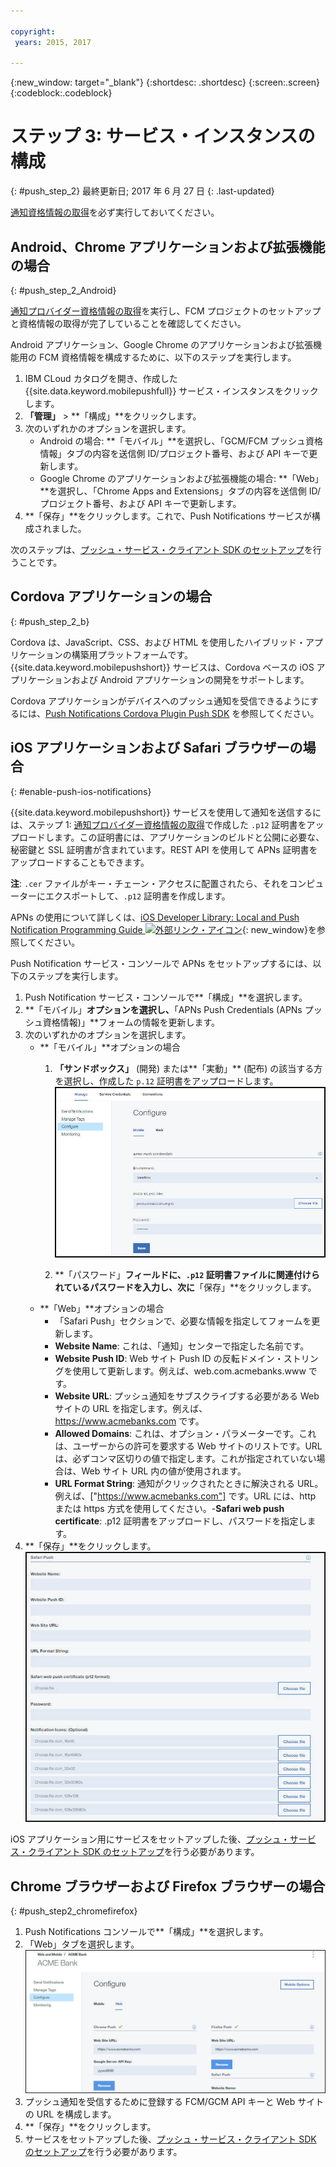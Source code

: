 ```yaml
---

copyright:
 years: 2015, 2017

---
```


{:new_window: target="_blank"}
{:shortdesc: .shortdesc}
{:screen:.screen}
{:codeblock:.codeblock}

# ステップ 3: サービス・インスタンスの構成 
{: #push_step_2}
最終更新日; 2017 年 6 月 27 日
{: .last-updated}

[通知資格情報の取得](push_step_1.html)を必ず実行しておいてください。


## Android、Chrome アプリケーションおよび拡張機能の場合
{: #push_step_2_Android}


[通知プロバイダー資格情報の取得](push_step_1.html)を実行し、FCM プロジェクトのセットアップと資格情報の取得が完了していることを確認してください。

Android アプリケーション、Google Chrome のアプリケーションおよび拡張機能用の FCM 資格情報を構成するために、以下のステップを実行します。

1. IBM CLoud カタログを開き、作成した {{site.data.keyword.mobilepushfull}} サービス・インスタンスをクリックします。 
2. **「管理」** > **「構成」**をクリックします。 
3. 次のいずれかのオプションを選択します。 
	- Android の場合: **「モバイル」**を選択し、「GCM/FCM プッシュ資格情報」タブの内容を送信側 ID/プロジェクト番号、および API キーで更新します。 
	- Google Chrome のアプリケーションおよび拡張機能の場合: **「Web」**を選択し、「Chrome Apps and Extensions」タブの内容を送信側 ID/プロジェクト番号、および API キーで更新します。 
4. **「保存」**をクリックします。これで、Push Notifications サービスが構成されました。

次のステップは、[プッシュ・サービス・クライアント SDK のセットアップ](push_step_3.html)を行うことです。


## Cordova アプリケーションの場合 
{: #push_step_2_b}


Cordova は、JavaScript、CSS、および HTML を使用したハイブリッド・アプリケーションの構築用プラットフォームです。
{{site.data.keyword.mobilepushshort}} サービスは、Cordova ベースの iOS アプリケーションおよび Android アプリケーションの開発をサポートします。

Cordova アプリケーションがデバイスへのプッシュ通知を受信できるようにするには、[Push Notifications Cordova Plugin Push SDK](https://github.com/ibm-bluemix-mobile-services/bms-clientsdk-cordova-plugin-push/tree/Doc#ios-app) を参照してください。



## iOS アプリケーションおよび Safari ブラウザーの場合 
{: #enable-push-ios-notifications}


{{site.data.keyword.mobilepushshort}} サービスを使用して通知を送信するには、ステップ 1: [通知プロバイダー資格情報の取得](push_step_1.html)で作成した `.p12` 証明書をアップロードします。この証明書には、アプリケーションのビルドと公開に必要な、秘密鍵と SSL 証明書が含まれています。REST API を使用して APNs 証明書をアップロードすることもできます。

**注**: `.cer` ファイルがキー・チェーン・アクセスに配置されたら、それをコンピューターにエクスポートして、`.p12` 証明書を作成します。

APNs の使用について詳しくは、[iOS Developer Library: Local and Push Notification Programming Guide ![外部リンク・アイコン](../../icons/launch-glyph.svg "外部リンク・アイコン")](https://developer.apple.com/library/ios/documentation/NetworkingInternet/Conceptual/RemoteNotificationsPG/Chapters/ProvisioningDevelopment.html#//apple_ref/doc/uid/TP40008194-CH104-SW4){: new_window}を参照してください。

Push Notification サービス・コンソールで APNs をセットアップするには、以下のステップを実行します。

1. Push Notification サービス・コンソールで**「構成」**を選択します。
2. **「モバイル」**オプションを選択し、**「APNs Push Credentials (APNs プッシュ資格情報)」**フォームの情報を更新します。
3. 次のいずれかのオプションを選択します。
	- **「モバイル」**オプションの場合
		1. **「サンドボックス」** (開発) または**「実動」** (配布) の該当する方を選択し、作成した `p.12` 証明書をアップロードします。![プッシュ通知設定コンソール](images/wizard.jpg)

		1. **「パスワード」**フィールドに、`.p12` 証明書ファイルに関連付けられているパスワードを入力し、次に**「保存」**をクリックします。
	- **「Web」**オプションの場合
		- 「Safari Push」セクションで、必要な情報を指定してフォームを更新します。 
		- **Website Name**: これは、「通知」センターで指定した名前です。
		- **Website Push ID**: Web サイト Push ID の反転ドメイン・ストリングを使用して更新します。例えば、web.com.acmebanks.www です。
		- **Website URL**: プッシュ通知をサブスクライブする必要がある Web サイトの URL を指定します。例えば、https://www.acmebanks.com です。
		- **Allowed Domains**: これは、オプション・パラメーターです。これは、ユーザーからの許可を要求する Web サイトのリストです。URL は、必ずコンマ区切りの値で指定します。これが指定されていない場合は、Web サイト URL 内の値が使用されます。 
		- **URL Format String**: 通知がクリックされたときに解決される URL。例えば、["https://www.acmebanks.com"] です。URL には、http または https 方式を使用してください。-**Safari web push certificate**: .p12 証明書をアップロードし、パスワードを指定します。
4. **「保存」**をクリックします。	
![Push Notifications コンソール](images/push_configure_safari.jpg)	

iOS アプリケーション用にサービスをセットアップした後、[プッシュ・サービス・クライアント SDK のセットアップ](push_step_3.html)を行う必要があります。


## Chrome ブラウザーおよび Firefox ブラウザーの場合 
{: #push_step2_chromefirefox}

1. Push Notifications コンソールで**「構成」**を選択します。
2. 「Web」タブを選択します。
	![WebPush 構成](images/webpush_configure.jpg)
3. プッシュ通知を受信するために登録する FCM/GCM API キーと Web サイトの URL を構成します。
4. **「保存」**をクリックします。
5. サービスをセットアップした後、[プッシュ・サービス・クライアント SDK のセットアップ](push_step_3.html)を行う必要があります。
